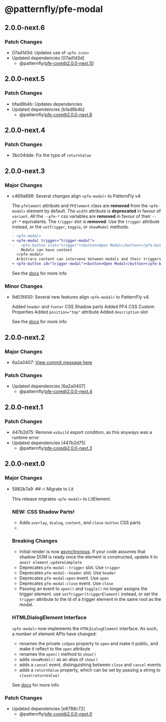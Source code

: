 # @patternfly/pfe-modal

## 2.0.0-next.6

### Patch Changes

- 07ad1d3d: Updates use of `<pfe-icon>`
- Updated dependencies [07ad1d3d]
  - @patternfly/pfe-core@2.0.0-next.10

## 2.0.0-next.5

### Patch Changes

- bfad8b4b: Updates dependencies
- Updated dependencies [bfad8b4b]
  - @patternfly/pfe-core@2.0.0-next.8

## 2.0.0-next.4

### Patch Changes

- 3bc04dde: Fix the type of `returnValue`

## 2.0.0-next.3

### Major Changes

- c469a898: Several changes align `<pfe-modal>` to PatternFly v4.

  The `pfelement` attribute and `PFElement` class are **removed** from the `<pfe-modal>` element by default.
  The `width` attribute is **deprecated** in favour of `variant`.
  _All_ the `--pfe-*` css variables are **removed** in favour of their `--pf-*` equivalents.
  The `trigger` slot is **removed**. Use the `trigger` attribute instead, or the `setTrigger`, `toggle`, or `showModal` methods.

  ```diff
  - <pfe-modal>
  + <pfe-modal trigger="trigger-modal">
  -   <pfe-button slot="trigger"><button>Open Modal</button></pfe-button>
      Modals can have content
    </pfe-modal>
    Arbitrary content can intervene between modals and their triggers
  + <pfe-button id="trigger-modal"><button>Open Modal</button></pfe-button>
  ```

  See the [docs](https://patternflyelements.org/components/modal) for more info

### Minor Changes

- 9d03f450: Several new features align `<pfe-modal>` to PatternFly v4.

  Added `header` and `footer` CSS Shadow parts
  Added PF4 CSS Custom Properties
  Added `position="top"` attribute
  Added `description` slot

  See the [docs](https://patternflyelements.org/components/modal) for more info

## 2.0.0-next.2

### Major Changes

- 6a2a0407: [View commit message here](https://gist.github.com/heyMP/200fc0b840690541475923facba393ab)

### Patch Changes

- Updated dependencies [6a2a0407]
  - @patternfly/pfe-core@2.0.0-next.4

## 2.0.0-next.1

### Patch Changes

- 447b2d75: Remove `esbuild` export condition, as this anyways was a runtime error
- Updated dependencies [447b2d75]
  - @patternfly/pfe-core@2.0.0-next.3

## 2.0.0-next.0

### Major Changes

- 5982b7a9: ## 🔥 Migrate to Lit

  This release migrates `<pfe-modal>` to LitElement.

  ### NEW: CSS Shadow Parts!

  - Adds `overlay`, `dialog`, `content`, and `close-button` CSS parts
  -

  ### Breaking Changes

  - Initial render is now [asynchronous](https://lit.dev/docs/components/lifecycle/#reactive-update-cycle).
    If your code assumes that shadow DOM is ready once the element is constructed, update it to `await element.updateComplete`
  - Deprecates `pfe-modal--trigger` slot. Use `trigger`
  - Deprecates `pfe-modal--header` slot. Use `header`
  - Deprecates `pfe-modal:open` event. Use `open`
  - Deprecates `pfe-modal:close` event. Use `close`
  - Passing an event to `open()` and `toggle()` no longer assigns the trigger element.
    use `setTrigger(triggerElement)` instead,
    or set the `trigger` attribute to the id of a trigger element in the same root as the modal.

  ### HTMLDialogElement Interface

  `<pfe-modal>` now implements the `HTMLDialogElement` interface. As such, a number of element APIs have changed:

  - renames the private `isOpen` property to `open` and make it public, and make it reflect to the `open` attribute
  - renames the `open()` method to `show()`
  - adds `showModal()` as an alias of `show()`
  - adds a `cancel` event, distinguishing between `close` and `cancel` events
  - adds a `returnValue` property, which can be set by passing a string to `close(returnValue)`

  See [docs](https://patternflyelements.org/components/modal/) for more info

### Patch Changes

- Updated dependencies [e8788c72]
  - @patternfly/pfe-core@2.0.0-next.0
